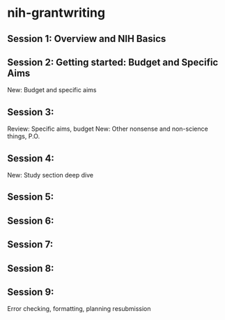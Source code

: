 # nih-grantwriting



## Session 1: Overview and NIH Basics



## Session 2: Getting started: Budget and Specific Aims

New: Budget and specific aims


## Session 3:

Review: Specific aims, budget
New: Other nonsense and non-science things, P.O.



## Session 4:


New: Study section deep dive


## Session 5:



## Session 6:



## Session 7:


## Session 8:



## Session 9:

Error checking, formatting, planning resubmission